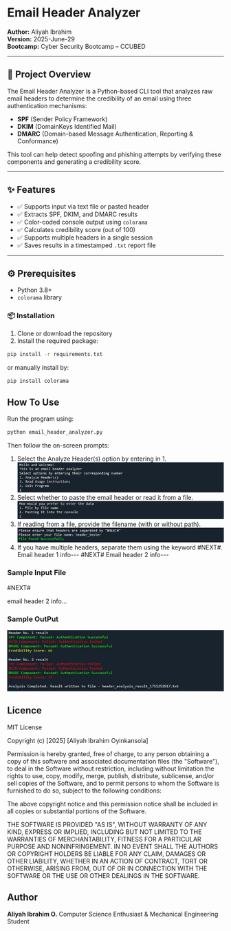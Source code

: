 # Email Header Analyzer

**Author:** Aliyah Ibrahim  
**Version:** 2025-June-29  
**Bootcamp:** Cyber Security Bootcamp – CCUBED

---

## 🧠 Project Overview

The Email Header Analyzer is a Python-based CLI tool that analyzes raw email headers to determine the credibility of an email using three authentication mechanisms:

- **SPF** (Sender Policy Framework)
- **DKIM** (DomainKeys Identified Mail)
- **DMARC** (Domain-based Message Authentication, Reporting & Conformance)

This tool can help detect spoofing and phishing attempts by verifying these components and generating a credibility score.

---

## ✨ Features

- ✅ Supports input via text file or pasted header  
- ✅ Extracts SPF, DKIM, and DMARC results  
- ✅ Color-coded console output using `colorama`  
- ✅ Calculates credibility score (out of 100)  
- ✅ Supports multiple headers in a single session  
- ✅ Saves results in a timestamped `.txt` report file

---

## ⚙️ Prerequisites

- Python 3.8+
- `colorama` library

### 📦 Installation

1. Clone or download the repository  
2. Install the required package:

```bash
pip install -r requirements.txt

```
or manually install by:
```bash
pip install colorama
```
## How To Use
Run the program using:
```bash
python email_header_analyzer.py
```
Then follow the on-screen prompts:

1. Select the Analyze Header(s) option by entering in 1.
![Input1](Input1.JPG)
2. Select whether to paste the email header or read it from a file.
![Input2](Input2.JPG)
3. If reading from a file, provide the filename (with or without path).
![Input3](Input3.JPG)
4. If you have multiple headers, separate them using the keyword #NEXT#.
    Email header 1 info---
    #NEXT#
    Email header 2 info---
### Sample Input File

#NEXT#

email header 2 info...
### Sample OutPut
![sample_output](sample_output.JPG)
## Licence
MIT License

Copyright (c) [2025] [Aliyah Ibrahim Oyinkansola]

Permission is hereby granted, free of charge, to any person obtaining a copy
of this software and associated documentation files (the "Software"), to deal
in the Software without restriction, including without limitation the rights
to use, copy, modify, merge, publish, distribute, sublicense, and/or sell
copies of the Software, and to permit persons to whom the Software is
furnished to do so, subject to the following conditions:

The above copyright notice and this permission notice shall be included in all
copies or substantial portions of the Software.

THE SOFTWARE IS PROVIDED "AS IS", WITHOUT WARRANTY OF ANY KIND, EXPRESS OR
IMPLIED, INCLUDING BUT NOT LIMITED TO THE WARRANTIES OF MERCHANTABILITY,
FITNESS FOR A PARTICULAR PURPOSE AND NONINFRINGEMENT. IN NO EVENT SHALL THE
AUTHORS OR COPYRIGHT HOLDERS BE LIABLE FOR ANY CLAIM, DAMAGES OR OTHER
LIABILITY, WHETHER IN AN ACTION OF CONTRACT, TORT OR OTHERWISE, ARISING FROM,
OUT OF OR IN CONNECTION WITH THE SOFTWARE OR THE USE OR OTHER DEALINGS IN THE
SOFTWARE.



## Author
**Aliyah Ibrahim O.**
Computer Science Enthusiast & Mechanical Engineering Student

